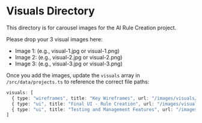 # Visuals Directory

This directory is for carousel images for the AI Rule Creation project.

Please drop your 3 visual images here:
- Image 1: (e.g., visual-1.jpg or visual-1.png)
- Image 2: (e.g., visual-2.jpg or visual-2.png)
- Image 3: (e.g., visual-3.jpg or visual-3.png)

Once you add the images, update the `visuals` array in `/src/data/projects.ts` to reference the correct file paths:

```typescript
visuals: [
  { type: "wireframes", title: "Key Wireframes", url: "/images/visuals/visual-1.jpg" },
  { type: "ui", title: "Final UI - Rule Creation", url: "/images/visuals/visual-2.jpg" },
  { type: "ui", title: "Testing and Management Features", url: "/images/visuals/visual-3.jpg" }
]
```